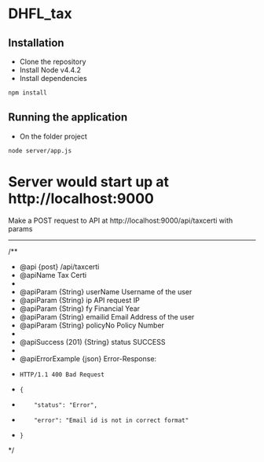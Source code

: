 # DHFL_tax

Installation
------------

- Clone the repository
- Install Node v4.4.2 
- Install dependencies 
```bash
npm install 
```

Running the application
------------
- On the folder project
```
node server/app.js 
```
# Server would start up at http://localhost:9000 
Make a POST request to API at http://localhost:9000/api/taxcerti  with params 

------------
/**
 * @api {post} /api/taxcerti 
 * @apiName Tax Certi
 *
 * @apiParam {String} userName Username of the user
 * @apiParam {String} ip API request IP
 * @apiParam {String} fy Financial Year 
 * @apiParam {String} emailid Email Address of the user
 * @apiParam {String} policyNo Policy Number
 *
 * @apiSuccess (201) {String} status SUCCESS
 * 
 * @apiErrorExample {json} Error-Response:
 *     HTTP/1.1 400 Bad Request
 *     {
 *         "status": "Error",
 *         "error": "Email id is not in correct format"
 *     }
 */
